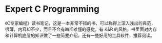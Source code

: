 Expert C Programming
====================

《C专家编程》读书笔记，这是一本非常不错的书，可以称得上深入浅出的典范，很薄，内容却不少，而且不会有晦涩难懂的感觉，有 K&R 的风格，书里面对内存和计算机底层的知识做了一些简要介绍，还有一些好用的工具软件，推荐阅读。


